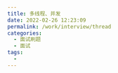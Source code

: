 ```yaml
---
title: 多线程、并发
date: 2022-02-26 12:23:09
permalink: /work/interview/thread
categories:
  - 面试刷题
  - 面试
tags:
  - 
---
```

